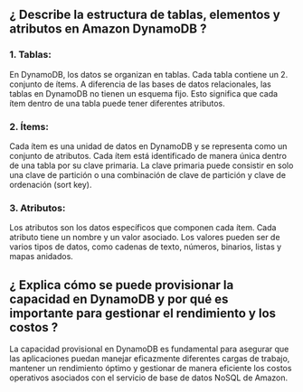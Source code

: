 ## ¿ Describe la estructura de tablas, elementos y atributos en Amazon DynamoDB ?
### 1. Tablas:
En DynamoDB, los datos se organizan en tablas. Cada tabla contiene un 2. conjunto de ítems.
A diferencia de las bases de datos relacionales, las tablas en DynamoDB no tienen un esquema fijo. Esto significa que cada ítem dentro de una tabla puede tener diferentes atributos.
### 2. Ítems:
Cada ítem es una unidad de datos en DynamoDB y se representa como un conjunto de atributos.
Cada ítem está identificado de manera única dentro de una tabla por su clave primaria.
La clave primaria puede consistir en solo una clave de partición o una combinación de clave de partición y clave de ordenación (sort key).
### 3. Atributos:
Los atributos son los datos específicos que componen cada ítem.
Cada atributo tiene un nombre y un valor asociado.
Los valores pueden ser de varios tipos de datos, como cadenas de texto, números, binarios, listas y mapas anidados.
## ¿ Explica cómo se puede provisionar la capacidad en DynamoDB y por qué es importante para gestionar el rendimiento y los costos ?

La capacidad provisional en DynamoDB es fundamental para asegurar que las aplicaciones puedan manejar eficazmente diferentes cargas de trabajo, mantener un rendimiento óptimo y gestionar de manera eficiente los costos operativos asociados con el servicio de base de datos NoSQL de Amazon.
